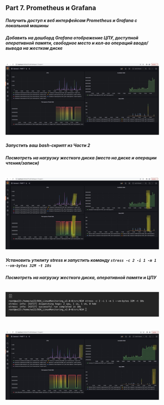 ## Part 7. **Prometheus** и **Grafana**

##### Получить доступ к веб интерфейсам **Prometheus** и **Grafana** с локальной машины

##### Добавить на дашборд **Grafana** отображение ЦПУ, доступной оперативной памяти, свободное место и кол-во операций ввода/вывода на жестком диске

# ![DO4_LinuxMonitoring_v2.0](/src/07/img/7.1.jpg)

##### Запустить ваш bash-скрипт из Части 2
##### Посмотреть на нагрузку жесткого диска (место на диске и операции чтения/записи)
# ![DO4_LinuxMonitoring_v2.0](/src/07/img/7.2.jpg)

##### Установить утилиту **stress** и запустить команду `stress -c 2 -i 1 -m 1 --vm-bytes 32M -t 10s`
##### Посмотреть на нагрузку жесткого диска, оперативной памяти и ЦПУ

# ![DO4_LinuxMonitoring_v2.0](/src/07/img/7.3.jpg)
# ![DO4_LinuxMonitoring_v2.0](/src/07/img/7.4.jpg)